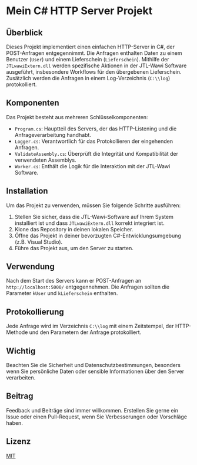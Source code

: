 # Mein C# HTTP Server Projekt

## Überblick
Dieses Projekt implementiert einen einfachen HTTP-Server in C#, der POST-Anfragen entgegennimmt. Die Anfragen enthalten Daten zu einem Benutzer (`User`) und einem Lieferschein (`Lieferschein`). Mithilfe der `JTLwawiExtern.dll` werden spezifische Aktionen in der JTL-Wawi Software ausgeführt, insbesondere Workflows für den übergebenen Lieferschein. Zusätzlich werden die Anfragen in einem Log-Verzeichnis (`C:\\log`) protokolliert.

## Komponenten
Das Projekt besteht aus mehreren Schlüsselkomponenten:
- `Program.cs`: Hauptteil des Servers, der das HTTP-Listening und die Anfrageverarbeitung handhabt.
- `Logger.cs`: Verantwortlich für das Protokollieren der eingehenden Anfragen.
- `ValidateAssembly.cs`: Überprüft die Integrität und Kompatibilität der verwendeten Assemblys.
- `Worker.cs`: Enthält die Logik für die Interaktion mit der JTL-Wawi Software.

## Installation
Um das Projekt zu verwenden, müssen Sie folgende Schritte ausführen:
1. Stellen Sie sicher, dass die JTL-Wawi-Software auf Ihrem System installiert ist und dass `JTLwawiExtern.dll` korrekt integriert ist.
2. Klone das Repository in deinen lokalen Speicher.
3. Öffne das Projekt in deiner bevorzugten C#-Entwicklungsumgebung (z.B. Visual Studio).
4. Führe das Projekt aus, um den Server zu starten.

## Verwendung
Nach dem Start des Servers kann er POST-Anfragen an `http://localhost:5000/` entgegennehmen. Die Anfragen sollten die Parameter `kUser` und `kLieferschein` enthalten.

## Protokollierung
Jede Anfrage wird im Verzeichnis `C:\\log` mit einem Zeitstempel, der HTTP-Methode und den Parametern der Anfrage protokolliert.

## Wichtig
Beachten Sie die Sicherheit und Datenschutzbestimmungen, besonders wenn Sie persönliche Daten oder sensible Informationen über den Server verarbeiten.

## Beitrag
Feedback und Beiträge sind immer willkommen. Erstellen Sie gerne ein Issue oder einen Pull-Request, wenn Sie Verbesserungen oder Vorschläge haben.

## Lizenz
[MIT](https://choosealicense.com/licenses/mit/)
